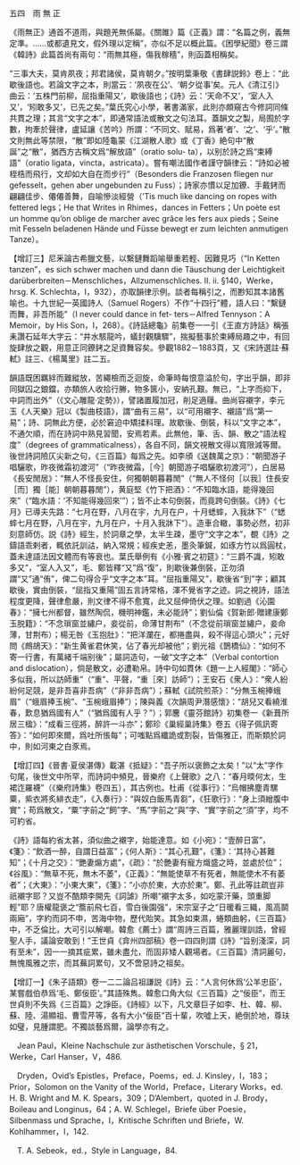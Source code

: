 五四　雨 無 正

《雨無正》通首不道雨，與題羌無係屬。《關雎》篇《正義》謂：“名篇之例，義無定準。……或都遺見文，假外理以定稱”，亦似不足以概此篇。《困學紀聞》卷三謂《韓詩》此篇首尚有兩句：“雨無其極，傷我稼穡”，則函蓋相稱矣。

“三事大夫，莫肯夙夜；邦君諸侯，莫肯朝夕。”按明葉秉敬《書肆説鈴》卷上：“此歇後語也。若論文字之本，則當云：‘夙夜在公’、‘朝夕從事’矣。元人《清江引》曲云：‘五株門前柳，屈指重陽又’，歇後語也；《詩》云：‘天命不又’，‘室人入又’，‘矧敢多又’，已先之矣。”葉氏究心小學，著書滿家，此則亦頗窺古今修詞同條共貫之理；其言“文字之本”，即通常語法或散文之句法耳。蓋韻文之製，局囿於字數，拘牽於聲律，盧延讓《苦吟》所謂：“不同文、賦易，爲著‘者’、‘之’、‘乎’。”散文則無此等禁限，“散”即如陸龜蒙《江湖散人歌》或《丁香》絶句中“散誕”之“散”，猶西方古稱文爲“解放語”（oratio solu-
ta），以别於詩之爲“束縛語”（oratio ligata，vincta，astricata）。嘗有嘲法國作者謹守韻律云：“詩如必被桎梏而飛行，文却如大自在而步行”（Besonders die Franzosen fliegen nur gefesselt，gehen aber ungebunden zu Fuss）；詩家亦慣以足加鐐、手戴銬而翩翩佳步、僊僊善舞，自喻慘淡經營（’Tis much like dancing on ropes with fettered legs；He that Writes in Rhimes，dances in Fetters；Un poète est un homme qu’on oblige de marcher avec grâce les fers aux pieds；Seine mit Fesseln beladenen Hände und Füsse bewegt er zum leichten anmutigen Tanze）。

【增訂三】尼釆論古希臘文藝，以繫鏈舞蹈喻舉重若輕、因難見巧（“In Ketten tanzen”，es sich schwer machen und dann die Täuschung der Leichtigkeit darüberbreiten－Menschliches，Allzumenschliches. II. ii. §140，Werke，hrsg. K. Schlechta，I，932），亦取韻律示例。談者每稱引之，而尠知其本諸舊喻也。十九世紀一英國詩人（Samuel Rogers）不作“十四行”體，語人曰：“繫鏈而舞，非吾所能”（I never could dance in fet-
ters－Alfred Tennyson：A Memoir，by His Son，I，268）。《詩話總龜》前集卷一一引《王直方詩話》稱張耒讚石延年大字云：“井水駭龍吟，蟻封觀驥驟”，揣擬藝事於束縛局趣之中，有回旋肆放之觀，用意正同鐐銬之足資舞容矣。參觀1882－1883頁，又《宋詩選註·蘇軾》註三、《楊萬里》註二五。

韻語既困羈絆而難縱放，苦繩檢而乏迴旋，命筆時每恨意溢於句，字出乎韻，即非同獄囚之鋃鐺，亦類旅人收拾行幐，物多篋小，安納孔艱。無已，“上字而抑下，中詞而出外”（《文心雕龍·定勢》），譬諸置履加冠，削足適屨。曲尚容襯字，李元玉《人天樂》冠以《製曲枝語》，謂“曲有三易”，以“可用襯字、襯語”爲“第一易”；詩、詞無此方便，必於窘迫中矯揉料理。故歇後、倒裝，科以“文字之本”，不通欠順，而在詩詞中熟見習聞，安焉若素。此無他，筆、舌、韻、散之“語法程度”（degrees of grammaticalness），各自不同，韻文視散文得以寬限減等爾。後世詩詞險仄尖新之句，《三百篇》每爲之先。如李頎《送魏萬之京》：“朝聞游子唱驪歌，昨夜微霜初渡河”（“昨夜微霜，［今］朝聞游子唱驪歌初渡河”），白居易《長安閒居》：“無人不怪長安住，何獨朝朝暮暮閒”（“無人不怪何［以我］住長安［而］獨［能］朝朝暮暮閒”），黄庭堅《竹下把酒》：“不知臨水語，能得幾回來”（“臨水語：‘不知能得幾回來’”）；皆不止本句倒裝，而竟跨句倒裝。《詩》《七月》已導夫先路：“七月在野，八月在宇，九月在户，十月蟋蟀，入我牀下”（“蟋蟀七月在野，八月在宇，九月在户，十月入我牀下”）。造車合轍，事勢必然，初非刻意師仿。説《詩》經生，於詞章之學，太半生疎，墨守“文字之本”，覩《詩》之鑄語乖剌者，輒依託訓詁，納入常規；經疾史恙，墨灸筆鍼，如琢方竹以爲圓杖，蓋未達語法因文體而有等衰也。葉氏舉例有《小雅·賓之初筵》：“三爵不識，矧敢多又”，“室人入又”，毛、鄭皆釋“又”爲“復”，則歇後兼倒裝，正勿須謂“又”通“侑”，俾二句得合乎“文字之本”耳。“屈指重陽又”，歇後省“到”字；顧其歇後，實由倒裝，“屈指又重陽”固五言詩常格，渾不覺省字之迹。詞之視詩，語法程度更降，聲律愈嚴，則文律不得不愈寬，此又屈伸倚伏之理。如劉過《沁園春》：“擁七州都督，雖然陶侃，機明神鑑，未必能詩”；劉仙倫《賀新郎·贈建康鄭玉脱籍》：“不念瑣窗並繡户，妾從前，命薄甘荆布”（不念從前瑣窗並繡户，妾命薄，甘荆布）；楊无咎《玉抱肚》：“把洋瀾在，都捲盡與，殺不得這心頭火”；元好問《鷓鴣天》：“新生黄雀君休笑，佔了春光却被他”；劉光祖《鵲橋仙》：“如何不寄一行書，有萬緒千端别後”；屬詞造句，一破“文字之本”（Verbal contortion and dislocation），倘是散文，必遭勒帛。詩中句如貫休《題一上人經閣》：“師心多似我，所以訪師重”（“重”、平聲，“重［來］訪師”）；王安石《衆人》：“衆人紛紛何足競，是非吾喜非吾病”（“非非吾病”）；蘇軾《試院煎茶》：“分無玉椀捧蛾眉”（“蛾眉捧玉椀”、“玉椀蛾眉捧”）；陳與義《次韻周尹潛感懷》：“胡兒又看繞淮春，歎息猶爲國有人”（“猶爲國有人乎？”）；郭麐《靈芬館詩》初集卷一《新葺所居三楹》：“成看三徑將，醉許一斗亦”；鄭珍《巢經巢詩集》卷五《得子佩訊寄答》：“如何即來爾，爲吐所悵每”；可嗤點爲纖詭或割裂，皆傷雅正，而斯類於詞中，則如河東之白豕焉。

【增訂四】《晉書·夏侯湛傳》載湛《抵疑》：“吾子所以褒飾之太矣！”以“太”字作句尾，後世文中所罕，而詩詞中頻見，晉樂府《上聲歌》之八：“春月㬉何太，生裙迮羅襪”（《樂府詩集》卷四五），其古例也。杜甫《從事行》：“烏帽拂塵青騾粟，紫衣將炙緋衣走”，《入奏行》：“與奴白飯馬青芻”，《狂歌行》：“身上須繒腹中實”；苟爲散文，“粟”字前之“飼”字、“馬”字前之“與”字、“實”字前之“須”字，均不可約省。

《詩》語每約省太甚，須似曲之襯字，始能達意。如《小宛》：“壹醉日富”，《箋》：“飲酒一醉，自謂日益富”；《何人斯》：“其心孔艱”，《箋》：‘其持心甚難知”；《十月之交》：“艷妻煽方處”，《疏》：“於艷妻有寵方熾盛之時，並處於位”；《谷風》：“無草不死，無木不萎”，《正義》：“無能使草不有死者，無能使木不有萎者”；《大東》：“小東大東”，《箋》：“小亦於東，大亦於東”。鄭、孔此等註疏豈非祇襯字耶？又豈不酷類李開先《詞謔》所嘲“襯字太多，如吃蒙汗藥，頭重脚輕”耶？唐權龍褒之“簷前飛七百，雪白後園强”，宋宗室子之“日暖看三織，風高鬬兩廂”，字約而詞不申，苦海中物，歷代貽笑。其急如束濕，蜷類曲躬，《三百篇》中，不乏倫比，大可引以解嘲。韓愈《薦士》謂“周詩三百篇，雅麗理訓誥，曾經聖人手，議論安敢到！”王世貞《弇州四部稿》卷一四四則謂《詩》“旨别淺深，詞有至未”，因一一摘其疵累，雖未盡允，而固非矮人觀場者。《三百篇》清詞麗句，無愧風雅之宗，而其蕪詞累句，又不啻惡詩之祖矣。

【增訂一】《朱子語類》卷一二二論吕祖謙説《詩》云：“人言何休爲‘公羊忠臣’，某嘗戲伯恭爲‘毛、鄭佞臣’。”其語殊雋。韓愈口角大似《三百篇》之“佞臣”，而王世貞則不失爲《三百篇》之諍臣。《詩經》以下，凡文章巨子如李、杜、韓、柳、蘇、陸、湯顯祖、曹雪芹等，各有大小“佞臣”百十輩，吹噓上天，絶倒於地，尊玞如璧，見腫謂肥。不獨談藝爲爾，論學亦有之。











　Jean Paul，Kleine Nachschule zur ästhetischen Vorschule，§ 21，Werke，Carl Hanser，V，486.

　Dryden，Ovid’s Epistles，Preface，Poems，ed. J. Kinsley，I，183；Prior，Solomon on the Vanity of the World，Preface，Literary Works，ed. H. B. Wright and M. K. Spears，309；D’Alembert，quoted in J. Brody，Boileau and Longinus，64；A. W. Schlegel，Briefe über Poesie，Silbenmass und Sprache，I，Kritische Schriften und Briefe，W. Kohlhammer，I，142.

　T. A. Sebeok，ed.，Style in Language，84.